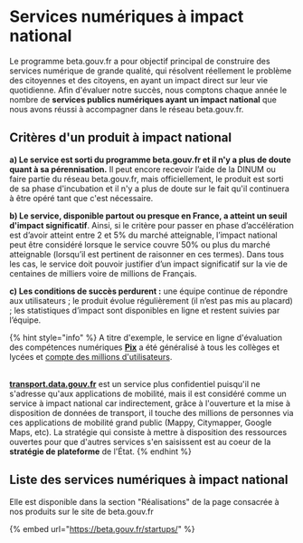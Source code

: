 # Services numériques à impact national

Le programme beta.gouv.fr a pour objectif principal de construire des services numérique de grande qualité, qui résolvent réellement le problème des citoyennes et des citoyens, en ayant un impact direct sur leur vie quotidienne. Afin d'évaluer notre succès, nous comptons chaque année le nombre de **services publics numériques ayant un impact national** que nous avons réussi à accompagner dans le réseau beta.gouv.fr.&#x20;

## Critères d'un produit à impact national

**a) Le service est sorti du programme beta.gouv.fr et il n'y a plus de doute quant à sa pérennisation.** Il peut encore recevoir l’aide de la DINUM ou faire partie du réseau beta.gouv.fr, mais officiellement, le produit est sorti de sa phase d'incubation et il n'y a plus de doute sur le fait qu'il continuera à être opéré tant que c'est nécessaire.&#x20;

**b) Le service, disponible partout ou presque en France, a atteint un seuil d'impact significatif**. Ainsi, si le critère pour passer en phase d’accélération est d’avoir atteint entre 2 et 5% du marché atteignable, l’impact national peut être considéré lorsque le service couvre 50% ou plus du marché atteignable (lorsqu’il est pertinent de raisonner en ces termes). Dans tous les cas, le service doit pouvoir justifier d’un impact significatif sur la vie de centaines de milliers voire de millions de Français.&#x20;

**c) Les conditions de succès perdurent :** une équipe continue de répondre aux utilisateurs ; le produit évolue régulièrement (il n’est pas mis au placard) ; les statistiques d’impact sont disponibles en ligne et restent suivies par l’équipe.

{% hint style="info" %}
A titre d'exemple, le service en ligne d'évaluation des compétences numériques [**Pix**](https://pix.fr) a été généralisé à tous les collèges et lycées et [compte des millions d'utilisateurs](https://pix.fr/statistiques).&#x20;

\
[**transport.data.gouv.fr**](http://transport.data.gouv.fr) est un service plus confidentiel puisqu'il ne s'adresse qu'aux applications de mobilité, mais il est considéré comme un service à impact national car indirectement, grâce à l'ouverture et la mise à disposition de données de transport, il touche des millions de personnes via ces applications de mobilité grand public (Mappy, Citymapper, Google Maps, etc). La stratégie qui consiste à mettre à disposition des ressources ouvertes pour que d'autres services s'en saisissent est au coeur de la **stratégie de plateforme** de l'État.
{% endhint %}

## Liste des services numériques à impact national

Elle est disponible dans la section "Réalisations" de la page consacrée à nos produits sur le site de beta.gouv.fr

{% embed url="https://beta.gouv.fr/startups/" %}
